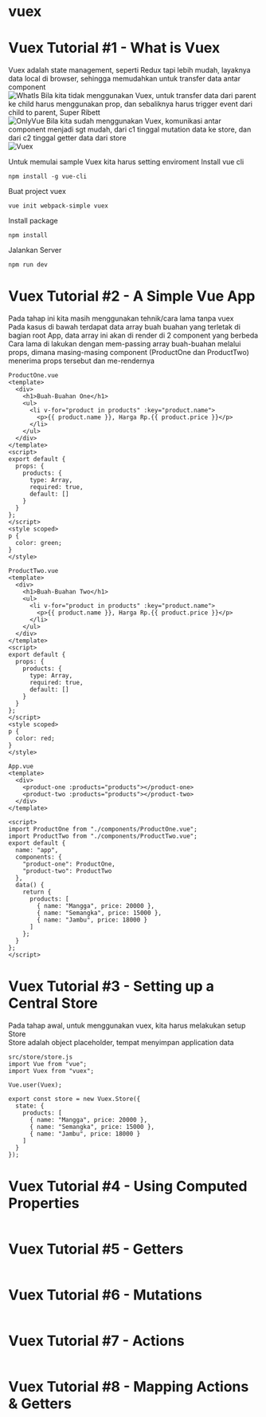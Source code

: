 # vuex

# Vuex Tutorial #1 - What is Vuex

Vuex adalah state management, seperti Redux tapi lebih mudah, layaknya data local di browser, sehingga memudahkan untuk transfer data antar component</br>
![WhatIs](https://github.com/elvinotan/vuex/blob/master/images/whatis.png)
Bila kita tidak menggunakan Vuex, untuk transfer data dari parent ke child harus menggunakan prop, dan sebaliknya harus trigger event dari child to parent, Super Ribett</br>
![OnlyVue](https://github.com/elvinotan/vuex/blob/master/images/onlyvue.png)
Bila kita sudah menggunakan Vuex, komunikasi antar component menjadi sgt mudah, dari c1 tinggal mutation data ke store, dan dari c2 tinggal getter data dari store</br>
![Vuex](https://github.com/elvinotan/vuex/blob/master/images/vuex.png)

Untuk memulai sample Vuex kita harus setting enviroment
Install vue cli

```
npm install -g vue-cli
```

Buat project vuex

```
vue init webpack-simple vuex
```

Install package

```
npm install
```

Jalankan Server

```
npm run dev
```

# Vuex Tutorial #2 - A Simple Vue App

Pada tahap ini kita masih menggunakan tehnik/cara lama tanpa vuex</br>
Pada kasus di bawah terdapat data array buah buahan yang terletak di bagian root App, data array ini akan di render di 2 component yang berbeda</br>
Cara lama di lakukan dengan mem-passing array buah-buahan melalui props, dimana masing-masing component (ProductOne dan ProductTwo) menerima props tersebut dan me-rendernya</br>

```
ProductOne.vue
<template>
  <div>
    <h1>Buah-Buahan One</h1>
    <ul>
      <li v-for="product in products" :key="product.name">
        <p>{{ product.name }}, Harga Rp.{{ product.price }}</p>
      </li>
    </ul>
  </div>
</template>
<script>
export default {
  props: {
    products: {
      type: Array,
      required: true,
      default: []
    }
  }
};
</script>
<style scoped>
p {
  color: green;
}
</style>
```

```
ProductTwo.vue
<template>
  <div>
    <h1>Buah-Buahan Two</h1>
    <ul>
      <li v-for="product in products" :key="product.name">
        <p>{{ product.name }}, Harga Rp.{{ product.price }}</p>
      </li>
    </ul>
  </div>
</template>
<script>
export default {
  props: {
    products: {
      type: Array,
      required: true,
      default: []
    }
  }
};
</script>
<style scoped>
p {
  color: red;
}
</style>
```

```
App.vue
<template>
  <div>
    <product-one :products="products"></product-one>
    <product-two :products="products"></product-two>
  </div>
</template>

<script>
import ProductOne from "./components/ProductOne.vue";
import ProductTwo from "./components/ProductTwo.vue";
export default {
  name: "app",
  components: {
    "product-one": ProductOne,
    "product-two": ProductTwo
  },
  data() {
    return {
      products: [
        { name: "Mangga", price: 20000 },
        { name: "Semangka", price: 15000 },
        { name: "Jambu", price: 18000 }
      ]
    };
  }
};
</script>
```

# Vuex Tutorial #3 - Setting up a Central Store

Pada tahap awal, untuk menggunakan vuex, kita harus melakukan setup Store</br>
Store adalah object placeholder, tempat menyimpan application data</br>

```
src/store/store.js
import Vue from "vue";
import Vuex from "vuex";

Vue.user(Vuex);

export const store = new Vuex.Store({
  state: {
    products: [
      { name: "Mangga", price: 20000 },
      { name: "Semangka", price: 15000 },
      { name: "Jambu", price: 18000 }
    ]
  }
});

```

# Vuex Tutorial #4 - Using Computed Properties

```

```

# Vuex Tutorial #5 - Getters

```

```

# Vuex Tutorial #6 - Mutations

```

```

# Vuex Tutorial #7 - Actions

```

```

# Vuex Tutorial #8 - Mapping Actions & Getters

```

```
